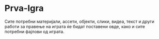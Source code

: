 # Prva-Igra
Сите потребни материјали, ассети, објекти, слики, видеа, текст и други работи за правење на играта ќе бидат поставени овде, како и сите потребни фајлови од играта.
